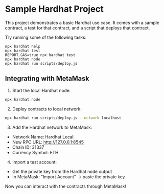 # Sample Hardhat Project

This project demonstrates a basic Hardhat use case. It comes with a sample contract, a test for that contract, and a script that deploys that contract.

Try running some of the following tasks:

```shell
npx hardhat help
npx hardhat test
REPORT_GAS=true npx hardhat test
npx hardhat node
npx hardhat run scripts/deploy.js
```

## Integrating with MetaMask

1. Start the local Hardhat node:
```bash
npx hardhat node
```

2. Deploy contracts to local network:
```bash
npx hardhat run scripts/deploy.js --network localhost
```

3. Add the Hardhat network to MetaMask:
- Network Name: Hardhat Local
- New RPC URL: http://127.0.0.1:8545
- Chain ID: 31337
- Currency Symbol: ETH

4. Import a test account:
- Get the private key from the Hardhat node output
- In MetaMask: "Import Account" -> paste the private key

Now you can interact with the contracts through MetaMask!